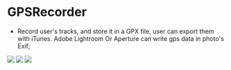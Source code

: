 # GPSRecorder
- Record user's tracks, and store it in a GPX file, user can export them with iTunes. Adobe Lightroom Or Aperture can write gps data in photo's Exif;

![](http://ww2.sinaimg.cn/bmiddle/6afe195bgw1eom5esgnp1j20hs0vkta9.jpg)
![](http://ww3.sinaimg.cn/bmiddle/6afe195bgw1eom5etosu6j20hs0vkgxw.jpg)
![](http://ww3.sinaimg.cn/bmiddle/6afe195bgw1eom5iip5qwj20hs0vkaau.jpg)